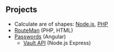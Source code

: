 Projects
---

- Calculate are of shapes: [Node.js](./Homework/shape.js), [PHP](./Homework/shape.php)
- [RouteMan](./Homework/RouteMan) (PHP, HTML)
- [Passwords](./Homework/Passwords) (Angular)
    - [Vault API](./Homework/PasswordVault) (Node.js Express)

